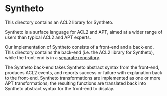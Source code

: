 # Syntheto

This directory contains an ACL2 library for Syntheto.

Syntheto is a surface language for ACL2 and APT,
aimed at a wider range of users than typical ACL2 and APT experts.

Our implementation of Syntheto consists of a front-end and a back-end.
This directory contains the back-end (i.e. the ACL2 library for Syntheto),
while the front-end is in a
[separate repository](https://github.com/kestrelinstitute/syntheto-frontend).

The Syntheto back-end
takes Syntheto abstract syntax from the front-end,
produces ACL2 events,
and reports success or failure with explanation back to the front-end.
Syntheto transformations are implemented as one or more APT transformations;
the resulting functions are translated back into Syntheto abstract syntax
for the front-end to display.
